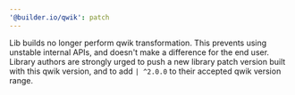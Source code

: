 ```yaml
---
'@builder.io/qwik': patch
---
```


Lib builds no longer perform qwik transformation. This prevents using unstable internal APIs, and doesn't make a difference for the end user. Library authors are strongly urged to push a new library patch version built with this qwik version, and to add `| ^2.0.0` to their accepted qwik version range.
